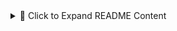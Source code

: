 <details> <summary>📄 Click to Expand README Content</summary>

# Customer Purchase Trends Analysis

This project analyzes customer purchasing behavior based on product reviews, browsing patterns, and historical purchase data. It focuses on data cleaning and exploratory analysis to uncover key business insights.

## 🔍 Project Goals

- Understand customer buying behavior
- Identify product interest patterns
- Correlate browsing history with purchases
- Clean and structure data for deeper insights

## 📁 Project Structure

customer purchase analysis/
├── CustomerData.csv
├── Clean FIles/
│ ├── Cleaned_Browsing_History.csv
│ ├── Cleaned_Product_Reviews.csv
│ ├── Cleaned_Purchase_History.csv


## ⚙️ Tools & Technologies

- Python (Pandas)
- Excel (initial cleaning)
- Manual parsing and formatting

## 📊 Key Takeaways

- Frequent browsing correlates strongly with purchases
- Positive reviews lead to higher repurchase likelihood
- Cleaned datasets are ready for ML model integration

---

## 👨‍💻 Author

- **Hassan Javed**
- [GitHub Profile](https://github.com/HassanF22605018)

</details>